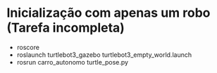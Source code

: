 # Inicialização com apenas um robo (Tarefa incompleta)
- roscore
- roslaunch turtlebot3_gazebo turtlebot3_empty_world.launch 
- rosrun carro_autonomo turtle_pose.py
